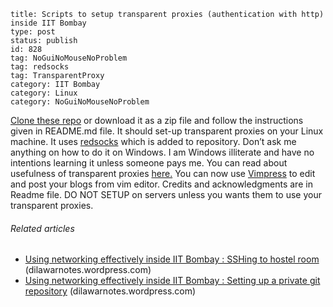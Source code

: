 ~~~~ 
title: Scripts to setup transparent proxies (authentication with http) inside IIT Bombay 
type: post
status: publish
id: 828
tag: NoGuiNoMouseNoProblem
tag: redsocks
tag: TransparentProxy
category: IIT Bombay
category: Linux
category: NoGuiNoMouseNoProblem
~~~~

[Clone these repo](https://github.com/dilawar/Transparent-Proxy) or
download it as a zip file and follow the instructions given in README.md
file. It should set-up transparent proxies on your Linux machine. It
uses [redsocks](http://darkk.net.ru/redsocks/) which is added to
repository. Don’t ask me anything on how to do it on Windows. I am
Windows illiterate and have no intentions learning it unless someone
pays me. You can read about usefulness of transparent proxies
[here.](http://pritambaral.com/2012/04/transparent-proxy-on-linux/) You
can now use [Vimpress](https://github.com/vim-scripts/VimRepress) to
edit and post your blogs from vim editor. Credits and acknowledgments
are in Readme file. DO NOT SETUP on servers unless you wants them to use
your transparent proxies.

###### Related articles

-   [Using networking effectively inside IIT Bombay : SSHing to hostel
    room](http://dilawarnotes.wordpress.com/2013/02/21/using-networking-effectively-in-iit-bombay-sshing-to-hostel-room/)
    (dilawarnotes.wordpress.com)
-   [Using networking effectively inside IIT Bombay : Setting up a
    private git
    repository](http://dilawarnotes.wordpress.com/2013/02/22/using-networking-effectively-inside-iit-bombay-setting-up-a-private-git-repository/)
    (dilawarnotes.wordpress.com)


